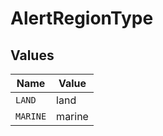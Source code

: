 # AlertRegionType


## Values

| Name     | Value    |
| -------- | -------- |
| `LAND`   | land     |
| `MARINE` | marine   |